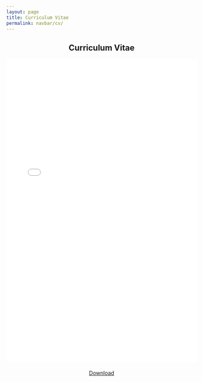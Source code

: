 ```yaml
---
layout: page
title: Curriculum Vitae
permalink: navbar/cv/
---
```


<h2 style="text-align:center;">Curriculum Vitae</h2>

<!-- 内嵌 PDF 简历 -->
<embed src="../assets/files/cv.pdf" type="application/pdf" width="100%" height="800px" />

<!-- 下载按钮 -->
<p style="text-align:center; margin-top: 20px;">
  <a href="../assets/files/cv.pdf" target="_blank" class="btn btn-primary">
    Download
  </a>
</p>
